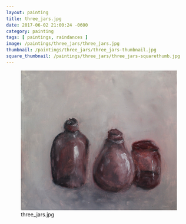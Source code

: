 ```yaml
---
layout: painting
title: three_jars.jpg
date: 2017-06-02 21:00:24 -0600
category: painting
tags: [ paintings, raindances ]
image: /paintings/three_jars/three_jars.jpg
thumbnail: /paintings/three_jars/three_jars-thumbnail.jpg
square_thumbnail: /paintings/three_jars/three_jars-squarethumb.jpg
---
```


<figure class="fullwidth"><img src="/paintings/three_jars/three_jars.jpg" alt="A painting titled: three_jars.jpg by painter Kyle Cunningham" /><figcaption>three_jars.jpg</figcaption></figure>
